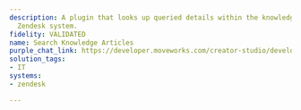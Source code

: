 ```yaml
---
description: A plugin that looks up queried details within the knowledge base of the
  Zendesk system.
fidelity: VALIDATED
name: Search Knowledge Articles
purple_chat_link: https://developer.moveworks.com/creator-studio/developer-tools/purple-chat/?conversation=%7B%22startTimestamp%22%3A%2211%3A43%2BAM%22%2C%22messages%22%3A%5B%7B%22parts%22%3A%5B%7B%22richText%22%3A%22What%27s+our+company%27s+laptop+refresh+policy%3F%22%7D%5D%2C%22role%22%3A%22user%22%7D%2C%7B%22parts%22%3A%5B%7B%22reasoningSteps%22%3A%5B%7B%22richText%22%3A%22%3Cp%3ESearching+knowledge+base+for+%5C%22laptop+refresh+policy%5C%22%3C%2Fp%3E%22%2C%22status%22%3A%22success%22%7D%2C%7B%22richText%22%3A%22%3Cp%3EReading+2+files%3C%2Fp%3E%22%2C%22status%22%3A%22success%22%7D%5D%7D%2C%7B%22richText%22%3A%22%3Cp%3EHere+is+the+information+regarding+our+%3Cstrong%3Elaptop+refresh+policy%3C%2Fstrong%3E%3A%3C%2Fp%3E%22%7D%2C%7B%22richText%22%3A%22%3Cp%3E1.+%3Cstrong%3ERequesting+a+Laptop+Refresh%3C%2Fstrong%3E%3A%3Cbr%3E%5Cn+%26nbsp%3B-+To+initiate+a+laptop+refresh%2C+you+need+to+contact+your+IT+department+or+supervisor.+Provide+your+name%2C+employee+ID%2C+and+the+reasons+for+your+request+%28e.g.%2C+if+your+current+laptop+is+outdated+or+not+functioning+properly%29.%3Cbr%3E%5Cn+%26nbsp%3B-+Your+request+will+be+reviewed+to+determine+if+it+meets+the+eligibility+criteria+for+a+refresh.+Factors+affecting+approval+include%3A%3Cbr%3E%5Cn+%26nbsp%3B%26nbsp%3B%26nbsp%3B-+The+age+of+your+current+laptop+%28typically%2C+laptops+less+than+2+years+old+may+not+be+eligible%29.%3Cbr%3E%5Cn+%26nbsp%3B%26nbsp%3B%26nbsp%3B-+The+condition+of+your+current+laptop+%28if+it+is+damaged+or+malfunctioning%2C+you+may+qualify%29.%3Cbr%3E%5Cn+%26nbsp%3B%26nbsp%3B%26nbsp%3B-+The+reasons+for+your+request+must+relate+to+performance+or+functionality%3Cbr%3E%5Cn%3Cbr%3E%5Cn2.+%3Cstrong%3EUpgrade+Availability%3C%2Fstrong%3E%3A%3Cbr%3E%5Cn+%26nbsp%3B-+For+%3Cstrong%3Eall+employees%3C%2Fstrong%3E%2C+a+laptop+upgrade+is+available+every+2%3Cstrong%3E+years%3C%2Fstrong%3E.%3C%2Fp%3E%22%7D%2C%7B%22citations%22%3A%5B%7B%22citationTitle%22%3A%22Laptop+Refresh+Policy%22%2C%22connectorName%22%3A%22zendesk%22%7D%5D%7D%5D%2C%22role%22%3A%22assistant%22%7D%5D%7D
solution_tags:
- IT
systems:
- zendesk

---
```

